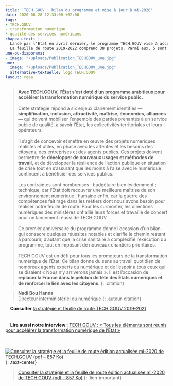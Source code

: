 ```yaml
---
title: 'TECH.GOUV : bilan du programme et mise à jour à mi-2020'
date: 2020-08-28 12:33:00 +02:00
tags:
- TECH.GOUV
- transformation numérique
- qualité des services numériques
chapeau-text: |-
  Lancé par l’État en avril dernier, le programme TECH.GOUV vise à accélérer la transformation numérique du service public. ????
  La feuille de route 2019-2022 comprend 38 projets. Parmi eux, 5 sont désormais achevés et 3 nouveaux font leur entrée en 2020.
une-ou-diaporama:
- image: "/uploads/Publication_TECHGOUV_une.jpg"
une:
  image: "/uploads/Publication_TECHGOUV_une.jpg"
  alternative-textuelle: logo TECH.GOUV
layout: rgaa
---
```


> **Avec TECH.GOUV, l’État s’est doté d’un programme ambitieux pour accélérer la transformation numérique du service public.**
> <br>
> <br>
> Cette stratégie répond à six enjeux clairement identifiés **— simplification, inclusion, attractivité, maîtrise, économies, alliances —** qui doivent mobiliser l’ensemble des parties prenantes à un service public de qualité, à savoir l’État, les collectivités territoriales et leurs opérateurs.
> <br>
> <br>
> Il s’agit de concevoir et mettre en œuvre des projets numériques réalistes et utiles, en phase avec les attentes et les besoins des citoyens, des entreprises et des agents publics. Ces projets doivent permettre de **développer de nouveaux usages et méthodes de travail,** et de développer la résilience de l’action publique en situation de crise tout en s’assurant que les moins à l’aise avec le numérique continuent à bénéficier des services publics.
> <br>
> <br>
> Les contraintes sont nombreuses : budgétaire bien évidemment ; technique, car l’État doit recouvrer une meilleure maîtrise de son environnement numérique ; humaine enfin, car la guerre des compétences fait rage dans les métiers dont nous avons besoin pour réaliser notre feuille de route. Pour les surmonter, les directions numériques des ministères ont allié leurs forces et travaillé de concert pour un lancement réussi de TECH.GOUV.
> <br>
> <br>
> Ce premier anniversaire du programme donne l’occasion d’un bilan qui consacre quelques réussites notables et clarifie le chemin restant à parcourir, d’autant que la crise sanitaire a complexifié l’exécution du programme, tout en imposant de nouveaux chantiers prioritaires.
> <br>
> <br>
> TECH.GOUV est un défi pour tous les promoteurs de la transformation numérique de l’État. Ce bilan donne du sens au travail quotidien de nombreux agents experts du numérique et de l’espoir à tous ceux qui se disaient « Nous n’y arriverons jamais ». Il est l’occasion de **replacer la France dans le peloton de tête des États numériques et de renforcer le lien avec les citoyens**.
{: .citation}

> **Nadi Bou Hanna**
> <br>Directeur interministériel du numérique
{: .auteur-citation}


<div style="text-indent: 15px;"><b>Consulter </b><a href="/publications/tech-gouv-strategie-et-feuille-de-route-2019-2021/">la stratégie et feuille de route TECH.GOUV 2019-2021</a></div>
<br>
<br>

<div style="text-indent: 15px;"><b>Lire aussi notre interview : </b><a href="/actualites/tech-gouv-interview-nadi-bou-hanna/">TECH.GOUV : « Tous les éléments sont réunis pour accélérer la transformation numérique de l’État »</a></div>
<br>
<br>

[![Consulter la stratégie et la feuille de route édition actualisée mi-2020 de TECH.GOUV (pdf – 857 Ko)](/uploads/capture-plaquette-TECH-couv.png)](/uploads/20200827_Plaquette_Techgouv_DINUM.pdf "Consulter la stratégie et la feuille de route édition actualisée mi-2020 de TECH.GOUV (pdf – 857 Ko)")
{: .text-center}
> [Consulter la stratégie et la feuille de route édition actualisée mi-2020 de TECH.GOUV (pdf - 857&nbsp;Ko)](/uploads/20200827_Plaquette_Techgouv_DINUM.pdf)
{: .lien-important}

<br>